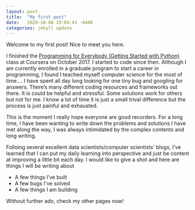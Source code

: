 ```yaml
---
layout: post
title:  "My first post"
date:   2020-10-08 19:04:41 -0400
categories: jekyll update
---
```


Welcome to my first post! Nice to meet you here.

I finished the [Programming for Everybody (Getting Started with Python)](https://www.coursera.org/learn/python) class at Coursera on October 2017. I started to code since then. Although I am currently enrolled in a graduate program to start a career in programming, I found I teached myself computer science for the most of time.... I have spent all day long looking for one tiny bug and googling for answers. There’s many different coding resources and frameworks out there. It is could be helpful and stressful. Some solutions work for others but not for me. I know a lot of time it is just a small trival difference but the process is just painful and exhausted.   

This is the moment I really hope everyone are good recorders. For a long time, I have been wanting to write down the problems and solutions I have met along the way, I was always intimidated by the complex contents and long writing.

Folloing several excellent data scientists/computer scientists' blogs, I’ve learned that I can put my daily learning into perspective and just be content at improving a little bit each day. I would like to give a shot and here are things I will be writing about

*  A few things I’ve built 
*  A few bugs I've solved 
* A few things I am building 

Without further ado, check my other pages now!